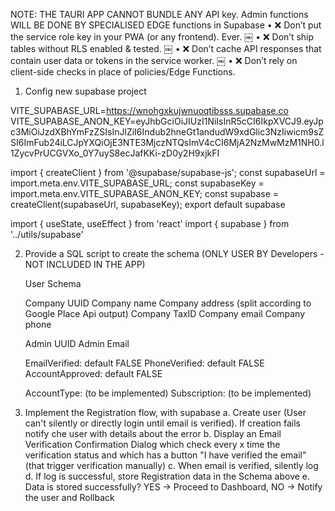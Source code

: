 NOTE: THE TAURI APP CANNOT BUNDLE ANY API key. Admin functions WILL BE DONE BY SPECIALISED EDGE functions in Supabase
•	❌ Don’t put the service role key in your PWA (or any frontend). Ever.  ￼
•	❌ Don’t ship tables without RLS enabled & tested.  ￼
•	❌ Don’t cache API responses that contain user data or tokens in the service worker.  ￼
•	❌ Don’t rely on client-side checks in place of policies/Edge Functions.

1. Config new supabase project

VITE_SUPABASE_URL=https://wnohgxkujwnuoqtibsss.supabase.co
VITE_SUPABASE_ANON_KEY=eyJhbGciOiJIUzI1NiIsInR5cCI6IkpXVCJ9.eyJpc3MiOiJzdXBhYmFzZSIsInJlZiI6Indub2hneGt1andudW9xdGlic3NzIiwicm9sZSI6ImFub24iLCJpYXQiOjE3NTE3MjczNTQsImV4cCI6MjA2NzMwMzM1NH0.l1ZycvPrUCGVXo_0Y7uyS8ecJafKKi-zD0y2H9xjkFI

import { createClient } from '@supabase/supabase-js';
const supabaseUrl = import.meta.env.VITE_SUPABASE_URL;
const supabaseKey = import.meta.env.VITE_SUPABASE_ANON_KEY;
const supabase = createClient(supabaseUrl, supabaseKey);
export default supabase

import { useState, useEffect } from 'react'
import { supabase } from '../utils/supabase'

2. Provide a SQL script to create the schema (ONLY USER BY Developers - NOT INCLUDED IN THE APP)
    
    User Schema
    
    Company UUID
    Company name
    Company address (split according to Google Place Api output)
    Company TaxID
    Company email
    Company phone
    
    Admin UUID
    Admin Email
    
    EmailVerified: default FALSE
    PhoneVerified: default FALSE
    AccountApproved: default FALSE
    
    AccountType: (to be implemented)
    Subscription: (to be implemented)

3. Implement the Registration flow, with supabase
        a. Create user (User can't silently or directly login until email is verified). If creation fails notify che user with details about the error
        b. Display an Email Verification Confirmation Dialog which check every x time the verification status and which has a button "I have verified the email" (that trigger verification manually)
        c. When email is verified, silently log
        d. If log is successful, store Registration data in the Schema above
        e. Data is stored successfully? YES -> Proceed to Dashboard, NO -> Notify the user and Rollback
